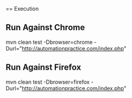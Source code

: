== Execution

## Run Against Chrome
mvn clean test -Dbrowser=chrome -Durl="http://automationpractice.com/index.php"

## Run Against Firefox
mvn clean test -Dbrowser=firefox -Durl="http://automationpractice.com/index.php"

